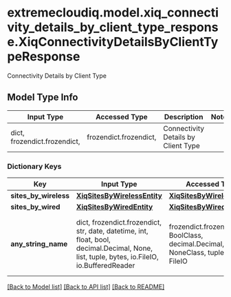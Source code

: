 # extremecloudiq.model.xiq_connectivity_details_by_client_type_response.XiqConnectivityDetailsByClientTypeResponse

Connectivity Details by Client Type

## Model Type Info
Input Type | Accessed Type | Description | Notes
------------ | ------------- | ------------- | -------------
dict, frozendict.frozendict,  | frozendict.frozendict,  | Connectivity Details by Client Type | 

### Dictionary Keys
Key | Input Type | Accessed Type | Description | Notes
------------ | ------------- | ------------- | ------------- | -------------
**sites_by_wireless** | [**XiqSitesByWirelessEntity**](XiqSitesByWirelessEntity.md) | [**XiqSitesByWirelessEntity**](XiqSitesByWirelessEntity.md) |  | [optional] 
**sites_by_wired** | [**XiqSitesByWiredEntity**](XiqSitesByWiredEntity.md) | [**XiqSitesByWiredEntity**](XiqSitesByWiredEntity.md) |  | [optional] 
**any_string_name** | dict, frozendict.frozendict, str, date, datetime, int, float, bool, decimal.Decimal, None, list, tuple, bytes, io.FileIO, io.BufferedReader | frozendict.frozendict, str, BoolClass, decimal.Decimal, NoneClass, tuple, bytes, FileIO | any string name can be used but the value must be the correct type | [optional]

[[Back to Model list]](../../README.md#documentation-for-models) [[Back to API list]](../../README.md#documentation-for-api-endpoints) [[Back to README]](../../README.md)

